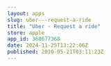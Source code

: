 ```yaml
---
layout: apps
slug: uber---request-a-ride
title: "Uber - Request a ride"
store: apple
app_id: 368677368
date: 2024-11-25T13:22:06Z
published: 2010-05-21T03:11:23Z
---
```

